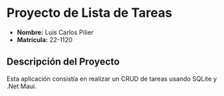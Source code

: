 # Proyecto de Lista de Tareas

- **Nombre:** Luis Carlos Pilier
- **Matrícula:** 22-1120

## Descripción del Proyecto

Esta aplicación consistía en realizar un CRUD de tareas usando SQLite y .Net Maui.
